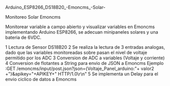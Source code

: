  Arduino_ESP8266_DS18B20_-Emoncms_-Solar-
 
Monitoreo Solar Emoncms

Monitorear variable a campo abierto y visualizar variables en Emoncms implementando  Arduino ESP8266, 
se adecuan minipaneles solares y una bateria de 6VDC.

1 Lectura de Sensor  DS18B20
2 Se realiza la lectura de 3 entradas analogas, dado que las variables monitoreadas sobre pasan el nivel de voltaje permitido por los ADC
3 Conversion de ADC a variables (Voltaje y corriente)
4 Conversion de flotantes a String para envio de JSON a Emoncms
  Ejemplo :GET /emoncms/input/post.json?json={Voltaje_Panel_arduino:"+ valor2 +"}&apikey="+APIKEY+"  HTTP/1.0\r\n"
5 Se implementa un Delay para el envio ciclico de datos a Emoncms
